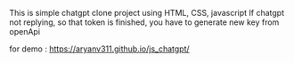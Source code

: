 This is simple chatgpt clone project using HTML, CSS, javascript
If chatgpt not replying, so that token is finished, you have to generate new key from openApi

for demo : https://aryanv311.github.io/js_chatgpt/
